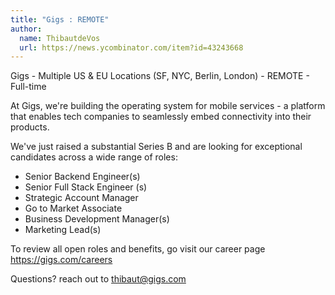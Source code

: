 ```yaml
---
title: "Gigs : REMOTE"
author:
  name: ThibautdeVos
  url: https://news.ycombinator.com/item?id=43243668
---
```

Gigs - Multiple US &amp; EU Locations (SF, NYC, Berlin, London) - REMOTE - Full-time

At Gigs, we&#x27;re building the operating system for mobile services - a platform that enables tech companies to seamlessly embed connectivity into their products.

We&#x27;ve just raised a substantial Series B and are looking for exceptional candidates across a wide range of roles:

- Senior Backend Engineer(s)
- Senior Full Stack Engineer (s)
- Strategic Account Manager 
- Go to Market Associate
- Business Development Manager(s)
- Marketing Lead(s)

To review all open roles and benefits, go visit our career page <a href="https:&#x2F;&#x2F;gigs.com&#x2F;careers">https:&#x2F;&#x2F;gigs.com&#x2F;careers</a>

Questions? reach out to thibaut@gigs.com
<JobApplication />
